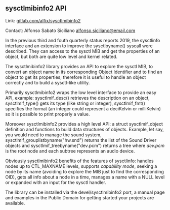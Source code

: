 ## sysctlmibinfo2 API ##

Link:	 [gitlab.com/alfix/sysctlmibinfo2](https://gitlab.com/alfix/sysctlmibinfo2)  

Contact: Alfonso Sabato Siciliano <alfonso.siciliano@email.com>  

In the previous third and fouth quarterly status reports 2019, the sysctlinfo
interface and an extension to improve the sysctlbyname() syscall were described.
They can access to the sysctl MIB and get the properties of an object, but both
are quite low level and kernel related.

The sysctlmibinfo2 library provides an API to explore the sysctl MIB, to convert
an object name in its corresponding Object Identifier and to find an object to
get its properties; therefore it is useful to handle an object correctly and to
build a sysctl-like utility.

Primarily sysctlmibinfo2 wraps the low level interface to provide an easy API,
example: sysctlmif\_desc() retrieves the description on an object,
sysctlmif\_type() gets its type (like string or integer), sysctlmif\_fmt()
specifies the format (an integer could represent a deciKelvin or milliKelvin) so
it is possible to print properly a value.

Moreover sysctlmibinfo2 provides a high level API: a struct sysctlmif\_object
definition and functions to build data structures of objects.
Example, let say, you would need to manage the sound system,
sysctlmif\_grouplistbyname("hw.snd") returns the list of the Sound Driver
objects and sysctlmif\_treebyname("dev.pcm") returns a tree where _dev.pcm_ is
the root node and each subtree represents an audio device.

Obviously sysctlmibinfo2 benefits of the features of sysctlinfo: handles nodes
up to CTL\_MAXNAME levels, supports _capability mode_, seeking a node by its name
(avoiding to explore the MIB just to find the corresponding OID), gets all info
about a node in a time, manages a name with a NULL level or expanded with an
input for the sysctl handler.

The library can be installed via the devel/sysctlmibinfo2 port, a manual page
and examples in the Public Domain for getting started your projects are available.
